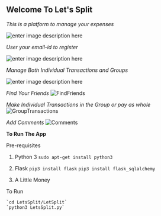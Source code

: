 ## Welcome To Let's Split
*This is a platform to manage your expenses*

![enter image description here](https://lh3.googleusercontent.com/EQ_xpInVihgIVfqoUr4BCzAgbBWNTfcWM2ugdJyKfDc2vis3tMLLrkd2gAZgOZc3onzKuA4oAxWS "Home")

*User your email-id to register*

![enter image description here](https://lh3.googleusercontent.com/3uVscIkS6p8ILakrSSkF8V7PXLS--S2G804sRuNY6HYr-b2d0OZXd-ddAekwiGelIPH9znJ75S-I "Sign Up")

*Manage Both Individual Transactions and Groups*

![enter image description here](https://lh3.googleusercontent.com/hzH3QOdvwuvHvPqqjwODlLSxiEghL0qLHsa5hFU6yo0HqEmq5ooyMkifi21mcQYhaa_PzGhxz0DX "Profile")

*Find Your Friends*
![](https://lh3.googleusercontent.com/nADG9NebTWQjUN8of_UVsUGnbeRhDBWjDH4tZ4aRj1V4RXbl70wMutvJfxdVq0pabBCwzagPzP25 "FindFriends")

*Make Individual Transactions in the Group or pay as whole*
![](https://lh3.googleusercontent.com/ZYtRwlp4UL5_8E9ZMHDUupJEIwYV7mtpYoraECet3YrJhyVfjQDko91Y5SwCLWm72MbImlqI0hAT "GroupTransactions")

*Add Comments*
![](https://lh3.googleusercontent.com/A0K2z7mVJ--4V3uddC-EZwetnOkFiZbrZVg6G_8qd2eMG0GNF02xyR51TdRyleDrZY9Bt8utjCIe "Comments")

**To Run The App**

Pre-requisites

 1. Python 3
	 `sudo apt-get install python3`

 2. Flask
	 `pip3 install flask`
	 `pip3 install flask_sqlalchemy`

 3. A Little Money


To Run

    `cd LetsSplit/LetSplit`
    `python3 LetsSplit.py`
